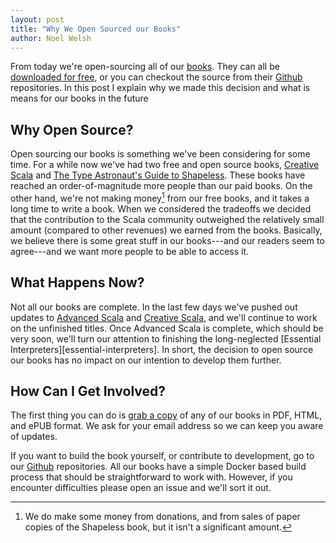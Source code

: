 ```yaml
---
layout: post
title: "Why We Open Sourced our Books"
author: Noel Welsh
---
```


From today we're open-sourcing all of our [books][books].
They can all be [downloaded for free][books],
or you can checkout the source from their [Github][github] repositories.
In this post I explain why we made this decision
and what is means for our books in the future

<!-- break -->

## Why Open Source?

Open sourcing our books is something we've been considering for some time.
For a while now we've had two free and open source books,
[Creative Scala][creative-scala] and [The Type Astronaut's Guide to Shapeless][shapeless].
These books have reached an order-of-magnitude more people than our paid books.
On the other hand, we're not making money[^paper] from our free books, and it takes a long time to write a book.
When we considered the tradeoffs we decided that the contribution to the Scala community
outweighed the relatively small amount (compared to other revenues) we earned from the books.
Basically, we believe there is some great stuff in our books---and our readers
seem to agree---and we want more people to be able to access it.


## What Happens Now?

Not all our books are complete.
In the last few days we've pushed out updates to
[Advanced Scala][advanced-scala] and [Creative Scala][creative-scala],
and we'll continue to work on the unfinished titles.
Once Advanced Scala is complete, which should be very soon,
we'll turn our attention to finishing the long-neglected [Essential Interpreters][essential-interpreters].
In short, the decision to open source our books has no impact on our intention to develop them further.


## How Can I Get Involved?

The first thing you can do is [grab a copy][books] of any of our books in PDF, HTML, and ePUB format.
We ask for your email address so we can keep you aware of updates.

If you want to build the book yourself, or contribute to development, go to our [Github][github] repositories.
All our books have a simple Docker based build process that should be straightforward to work with.
However, if you encounter difficulties please open an issue and we'll sort it out.

[books]: http://underscore.io/books/
[github]: https://github.com/search?q=topic%3Abook+org%3Aunderscoreio&type=Repositories
[creative-scala]: http://underscore.io/books/creative-scala/
[advanced-scala]: http://underscore.io/books/advanced-scala/
[shapeless]: http://underscore.io/books/shapeless-guide/

[^paper]: We do make some money from donations, and from sales of paper copies of the Shapeless book, but it isn't a significant amount.
